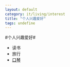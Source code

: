 ```yaml
---
layout: default
category: it/living/interest
title: "个人兴趣爱好"
tags: undefine
---
```






#个人兴趣爱好#
  * 读书
  * 旅行
  * [口琴](/it/living/interest/2012-11-24-harmonica)
